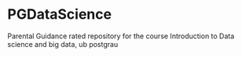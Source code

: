 # PGDataScience
Parental Guidance rated repository for the course Introduction to Data science and big data, ub postgrau
